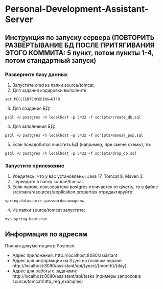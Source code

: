 # Personal-Development-Assistant-Server
## Инструкция по запуску сервера (ПОВТОРИТЬ РАЗВЁРТЫВАНИЕ БД ПОСЛЕ ПРИТЯГИВАНИЯ ЭТОГО КОММИТА: 5 пункт, потом пункты 1-4, потом стандартный запуск)
### Разверните базу данных
1. Запустите cmd из папки source/tomcat.
2. Для задания кодировки выполните:
```
set PGCLIENTENCODING=UTF8
```
3. Для создания БД:
```
psql -U postgres -h localhost -p 5432 -f scripts/create_db.sql
```
4. Для заполнения БД:
```
psql -U postgres -h localhost -p 5432 -f scripts/manual_pop.sql
```
5. Если понадобится очистить БД (например, при смене схемы), то:
```
psql -U postgres -h localhost -p 5432 -f scripts/drop_db.sql
```
### Запустите приложение
1. Убедитесь, что у вас установлены: Java 17, Tomcat 9, Maven 3.
2. Перейдите в папку source/tomcat.
3. Если пароль пользователя postgres отличается от qwerty, то в файле src/main/resources/application.properties отредактируйте:
```
spring.datasource.password=вашпароль
```
4. Из папки source/tomcat запустите:
```
mvn spring-boot:run
```

## Информация по адресам
Полная документация в Postman.
* Адрес приложения: http://localhost:8080/assistant
* Адрес для информации на 3 дня на главном экране: http://localhost:8080/assistant/api/{year}/{month}/{day}
* Адрес для работы с задачами: http://localhost:8080/assistant/api/tasks (примеры запросов в source/tomcat/http_req_examples)

